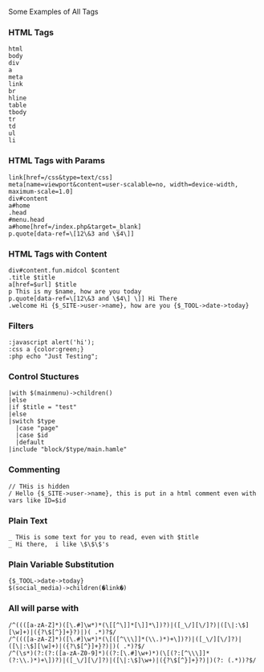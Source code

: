 Some Examples of All Tags

### HTML Tags
```
html
body
div
a
meta
link
br
hline
table
tbody
tr
td
ul
li
```

### HTML Tags with Params
```
link[href=/css&type=text/css]
meta[name=viewport&content=user-scalable=no, width=device-width, maximum-scale=1.0]
div#content
a#home
.head
#menu.head
a#home[href=/index.php&target=_blank]
p.quote[data-ref=\[12\&3 and \$4\]]
```

### HTML Tags with Content
```
div#content.fun.midcol $content
.title $title
a[href=$url] $title
p This is my $name, how are you today
p.quote[data-ref=\[12\&3 and \$4\] \]] Hi There
.welcome Hi {$_SITE->user->name}, how are you {$_TOOL->date->today}
```

### Filters
```
:javascript alert('hi');
:css a {color:green;}
:php echo "Just Testing";
```

### Control Stuctures
```
|with $(mainmenu)->children()
|else
|if $title = "test"
|else
|switch $type
  |case "page"
  |case $id
  |default
|include "block/$type/main.hamle"
```

### Commenting
```
// THis is hidden
/ Hello {$_SITE->user->name}, this is put in a html comment even with vars like ID=$id
```

### Plain Text
```
_ THis is some text for you to read, even with $title
_ Hi there,  i like \$\$\$'s
```

### Plain Variable Substitution
```
{$_TOOL->date->today}
$(social_media)->children(�link�)
```

### All will parse with
```
/^((([a-zA-Z]*)([\.#]\w*)*(\[[^\]]*[\]]*\])?)|([_\/][\/]?)|([\|:\$][\w]+)|({?\$[^}]+}?)|)( .*)?$/
/^((([a-zA-Z]*)([\.#]\w*)*(\[([^\\\]]*(\\.)*)+\])?)|([_\/][\/]?)|([\|:\$][\w]+)|({?\$[^}]+}?)|)( .*)?$/
/^(\s*)(?:(?:([a-zA-Z0-9]*)((?:[\.#]\w+)*)(\[(?:[^\\\]]*(?:\\.)*)+\])?)|([_\/][\/]?)|([\|:\$]\w+)|({?\$[^}]+}?)|)(?: (.*))?$/
```
